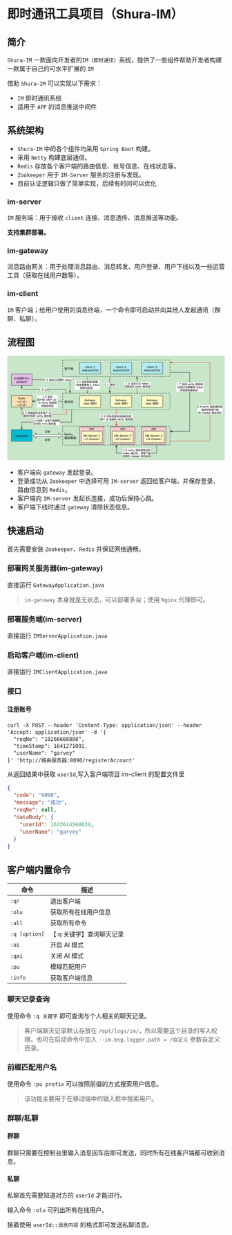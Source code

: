 # 即时通讯工具项目（Shura-IM）

## 简介

`Shura-IM` 一款面向开发者的`IM（即时通讯）`系统，提供了一些组件帮助开发者构建一款属于自己的可水平扩展的 `IM`

借助 `Shura-IM` 可以实现以下需求：
- `IM` 即时通讯系统
- 适用于 `APP` 的消息推送中间件

## 系统架构

- `Shura-IM` 中的各个组件均采用 `Spring Boot` 构建。
- 采用 `Netty` 构建底层通信。
- `Redis` 存放各个客户端的路由信息、账号信息、在线状态等。
- `Zookeeper` 用于 `IM-Server` 服务的注册与发现。
- 目前认证逻辑只做了简单实现，后续有时间可以优化

### im-server

`IM` 服务端：用于接收 `client` 连接、消息透传、消息推送等功能。

**支持集群部署。**

### im-gateway

消息路由网关：用于处理消息路由、消息转发、用户登录、用户下线以及一些运营工具（获取在线用户数等）。

### im-client

`IM` 客户端；给用户使用的消息终端，一个命令即可启动并向其他人发起通讯（群聊、私聊）。

## 流程图

![调用流程](./docs/images/调用流程.png)

- 客户端向 `gateway` 发起登录。
- 登录成功从 `Zookeeper` 中选择可用 `IM-server` 返回给客户端，并保存登录、路由信息到 `Redis`。
- 客户端向 `IM-server` 发起长连接，成功后保持心跳。
- 客户端下线时通过 `gateway` 清除状态信息。

## 快速启动

首先需要安装 `Zookeeper`、`Redis` 并保证网络通畅。

### 部署网关服务器(im-gateway)

直接运行 `GatewayApplication.java`
> `im-gateway` 本身就是无状态，可以部署多台；使用 `Nginx` 代理即可。

### 部署服务端(im-server)

直接运行 `IMServerApplication.java`

### 启动客户端(im-client)

直接运行 `IMClientApplication.java`

### 接口

#### 注册账号

```shell
curl -X POST --header 'Content-Type: application/json' --header 'Accept: application/json' -d '{
  "reqNo": "18266668888",
  "timeStamp": 1641271091,
  "userName": "garvey"
}' 'http://路由服务器:8090/registerAccount'
```

从返回结果中获取 `userId`,写入客户端项目 im-client 的配置文件里

```json
{
  "code": "9000",
  "message": "成功",
  "reqNo": null,
  "dataBody": {
    "userId": 1633614560039,
    "userName": "garvey"
  }
}
```

## 客户端内置命令

| 命令 | 描述|
| ------ | ------ | 
| `:q!` | 退出客户端| 
| `:olu` | 获取所有在线用户信息 | 
| `:all` | 获取所有命令 | 
| `:q [option]` | 【:q 关键字】查询聊天记录 | 
| `:ai` | 开启 AI 模式 | 
| `:qai` | 关闭 AI 模式 | 
| `:pu` | 模糊匹配用户 | 
| `:info` | 获取客户端信息 |

### 聊天记录查询

使用命令 `:q 关键字` 即可查询与个人相关的聊天记录。

> 客户端聊天记录默认存放在 `/opt/logs/im/`，所以需要这个目录的写入权限。也可在启动命令中加入 `--im.msg.logger.path = /自定义` 参数自定义目录。

### 前缀匹配用户名

使用命令 `:pu prefix` 可以按照前缀的方式搜索用户信息。

> 该功能主要用于在移动端中的输入框中搜索用户。

### 群聊/私聊

#### 群聊

群聊只需要在控制台里输入消息回车后即可发送，同时所有在线客户端都可收到消息。

#### 私聊

私聊首先需要知道对方的 `userId` 才能进行。

输入命令 `:olu` 可列出所有在线用户。

接着使用 `userId::消息内容` 的格式即可发送私聊消息。